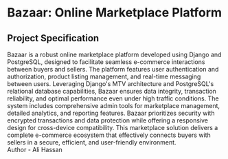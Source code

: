 
# Bazaar: Online Marketplace Platform

## Project Specification

Bazaar is a robust online marketplace platform developed using Django and PostgreSQL, designed to facilitate seamless e-commerce interactions between buyers and sellers. The platform features user authentication and authorization, product listing management, and real-time messaging between users. Leveraging Django's MTV architecture and PostgreSQL's relational database capabilities, Bazaar ensures data integrity, transaction reliability, and optimal performance even under high traffic conditions. The system includes comprehensive admin tools for marketplace management, detailed analytics, and reporting features. Bazaar prioritizes security with encrypted transactions and data protection while offering a responsive design for cross-device compatibility. This marketplace solution delivers a complete e-commerce ecosystem that effectively connects buyers with sellers in a secure, efficient, and user-friendly environment.
<br>
Author - Ali Hassan
